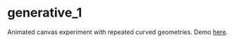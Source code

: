 # generative_1

Animated canvas experiment with repeated curved geometries. Demo [here](https://jessihamel.github.io/generative_1/).
